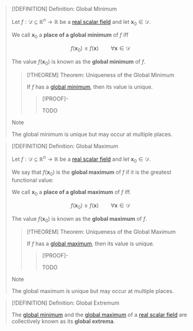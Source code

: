 >[!DEFINITION] Definition: Global Minimum
>
>Let $f: \mathcal{D} \subseteq \mathbb{R}^n \to \mathbb{R}$ be a [real scalar field](../Real%20Scalar%20Field.md) and let $\mathbf{x}_0 \in \mathcal{D}$.
>
>We call $\mathbf{x}_0$ a **place of a global minimum** of $f$ iff
>
>$$
>f(\mathbf{x}_0)\le f(\mathbf{x}) \qquad \forall \mathbf{x} \in \mathcal{D}
>$$
>
>The value $f(\mathbf{x}_0)$ is known as the **global minimum** of $f$.
>
>>[!THEOREM] Theorem: Uniqueness of the Global Minimum
>>
>>If $f$ has a [global minimum](Global%20Extrema%20of%20Real%20Scalar%20Fields.md), then its value is unique.
>>
>>>[!PROOF]-
>>>
>>>TODO
>>>
>>
>
>>[!NOTE]
>>
>>The global minimum is unique but may occur at multiple places.
>>
>

>[!DEFINITION] Definition: Global Maximum
>
>Let $f: \mathcal{D} \subseteq \mathbb{R}^n \to \mathbb{R}$ be a [real scalar field](../Real%20Scalar%20Field.md) and let $\mathbf{x}_0 \in \mathcal{D}$.
>
>We say that $f(\mathbf{x}_0)$ is the **global maximum** of $f$ if it is the greatest functional value:
>
>We call $\mathbf{x}_0$ a **place of a global maximum** of $f$ iff.
>
>$$
>f(\mathbf{x}_0) \ge f(\mathbf{x}) \qquad \forall \mathbf{x} \in \mathcal{D}
>$$
>
>The value $f(\mathbf{x}_0)$ is known as the **global maximum** of $f$.
>
>>[!THEOREM] Theorem: Uniqueness of the Global Maximum
>>
>>If $f$ has a [global maximum](Global%20Extrema%20of%20Real%20Scalar%20Fields.md), then its value is unique.
>>
>>>[!PROOF]-
>>>
>>>TODO
>>>
>>
>
>>[!NOTE]
>>
>>The global maximum is unique but may occur at multiple places.
>>
>

>[!DEFINITION] Definition: Global Extremum
>
>The [global minimum](Global%20Extrema%20of%20Real%20Scalar%20Fields.md) and the [global maximum](Global%20Extrema%20of%20Real%20Scalar%20Fields.md) of a [real scalar field](../Real%20Scalar%20Field.md) are collectively known as its **global extrema**.
>
